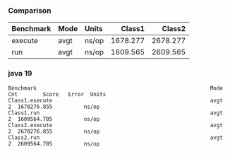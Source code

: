 <!--- ( vim: set tw=120: ) --->

### Comparison

<!--- benchmark:table:test:key=class&multiply=0.001: --->

|Benchmark|Mode|Units|  Class1|  Class2|
|:--------|:---|:----|-------:|-------:|
|execute  |avgt|ns/op|1678.277|2678.277|
|run      |avgt|ns/op|1609.565|2609.565|

### java 19

<!--- benchmark:data:test:all:: --->
```
Benchmark                                                       Mode  Cnt        Score   Error  Units
Class1.execute                                                  avgt    2  1678276.855          ns/op
Class1.run                                                      avgt    2  1609564.705          ns/op
Class2.execute                                                  avgt    2  2678276.855          ns/op
Class2.run                                                      avgt    2  2609564.705          ns/op
```
